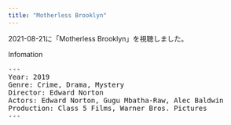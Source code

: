 ```yaml
---
title: "Motherless Brooklyn"
---
```

2021-08-21に「Motherless Brooklyn」を視聴しました。

Infomation
<pre>
---
Year: 2019
Genre: Crime, Drama, Mystery
Director: Edward Norton
Actors: Edward Norton, Gugu Mbatha-Raw, Alec Baldwin
Production: Class 5 Films, Warner Bros. Pictures
---
</pre>
